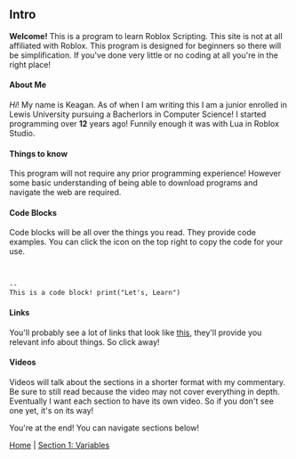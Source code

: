 ## Intro

**Welcome!** This is a program to learn Roblox Scripting. This site is not at all affiliated with Roblox. This program is designed for beginners so there will be simplification. If you've done very little or no coding at all you're in the right place!

#### About Me

*Hi*! My name is Keagan. As of when I am writing this I am a junior enrolled in Lewis University pursuing a Bacherlors in Computer Science! I started programming over **12** years ago! Funnily enough it was with Lua in Roblox Studio.</span>

#### Things to know
This program will not require any prior programming experience! However some basic understanding of being able to download programs and navigate the web are required.

#### Code Blocks
Code blocks will be all over the things you read. They provide code examples. You can click the icon on the top right to copy the code for your use.  


<span><br><pre class="line-numbers"><code class="language-lua">-- This is a code block!
print("Let's, Learn")
</code></pre></span>

#### Links

You'll probably see a lot of links that look like [this](#Links), they'll provide you relevant info about things. So click away!

#### Videos

Videos will talk about the sections in a shorter format with my commentary. Be sure to still read because the video may not cover everything in depth. Eventually I want each section to have its own video. So if you don't see one yet, it's on its way!

You're at the end! You can navigate sections below!

<span class="bottomNavBar"><a href="#">Home</a> <span class="separator">|</span> <a href="?section=variables">Section 1: Variables</a>  </span>